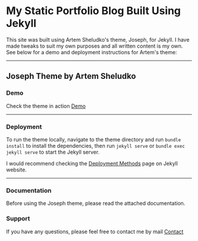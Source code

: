 # My Static Portfolio Blog Built Using Jekyll
This site was built using Artem Sheludko's theme, Joseph, for Jekyll. I have made tweaks to suit my own purposes and all written content is my own. See below for a demo and deployment instructions for Artem's theme:

* * *

## Joseph Theme by Artem Sheludko

### Demo

Check the theme in action [Demo](https://joseph-jekyll.netlify.app/)

* * *

### Deployment

To run the theme locally, navigate to the theme directory and run `bundle install` to install the dependencies, then run `jekyll serve` or `bundle exec jekyll serve` to start the Jekyll server.

I would recommend checking the [Deployment Methods](https://jekyllrb.com/docs/deployment-methods/) page on Jekyll website.


* * *

### Documentation

Before using the Joseph theme, please read the attached documentation.

### Support

<p>If you have any questions, please feel free to contact me by mail <a href="mailto:artemsheludko@tuta.io">Contact</a><p>